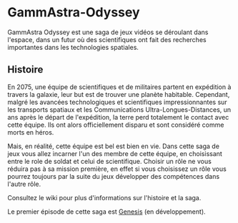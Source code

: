 # GammAstra-Odyssey
GammAstra Odyssey est une saga de jeux vidéos se déroulant dans l'espace, dans un futur où des scientifiques ont fait des recherches importantes dans les technologies spatiales.

## Histoire
En 2075, une équipe de scientifiques et de militaires partent en expédition à travers la galaxie, leur but est de trouver une planète habitable. Cependant, malgré les avancées technologiques et scientifiques impressionnantes sur les transports spatiaux et les Communications Ultra-Longues-Distances, un ans après le départ de l'expédition, la terre perd totalement le contact avec cette équipe. Ils ont alors officiellement disparu et sont considéré comme morts en héros.

Mais, en réalité, cette équipe est bel est bien en vie. Dans cette saga de jeux vous allez incarner l'un des membre de cette équipe, en choisissant entre le role de soldat et celui de scientifique. Choisir un rôle ne vous réduira pas à sa mission première, en effet si vous choisissez un rôle vous pourrez toujours par la suite du jeux développer des compétences dans l'autre rôle.

Consultez le wiki pour plus d'informations sur l'histoire et la saga.

Le premier épisode de cette saga est [Genesis](https://github.com/gzod01/GammAstra-Odyssey-Genesis) (en développement).